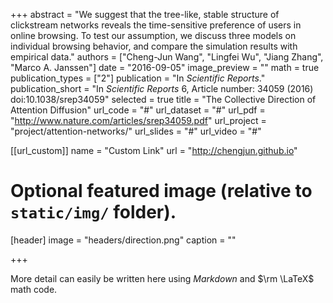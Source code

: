 +++
abstract = "We suggest that the tree-like, stable structure of clickstream networks reveals the time-sensitive preference of users in online browsing. To test our assumption, we discuss three models on individual browsing behavior, and compare the simulation results with empirical data."
authors = ["Cheng-Jun Wang", "Lingfei Wu", "Jiang Zhang", "Marco A. Janssen"]
date = "2016-09-05"
image_preview = ""
math = true
publication_types = ["2"]
publication = "In *Scientific Reports*."
publication_short = "In *Scientific Reports* 6, Article number: 34059 (2016) doi:10.1038/srep34059"
selected = true
title = "The Collective Direction of Attention Diffusion"
url_code = "#"
url_dataset = "#"
url_pdf = "http://www.nature.com/articles/srep34059.pdf"
url_project = "project/attention-networks/"
url_slides = "#"
url_video = "#"

[[url_custom]]
name = "Custom Link"
url = "http://chengjun.github.io"

# Optional featured image (relative to `static/img/` folder).
[header]
image = "headers/direction.png"
caption = ""

+++

More detail can easily be written here using *Markdown* and $\rm \LaTeX$ math code.
